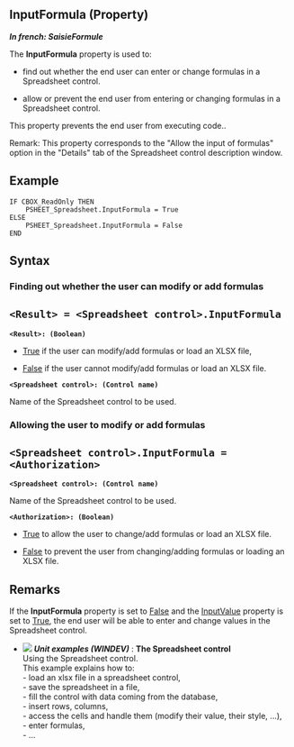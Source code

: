 


## InputFormula (Property)

***In french: SaisieFormule***
	



<a name="XUse"></a>
<a name="Use"></a>
<a name="description"></a>
The **InputFormula** property is used to: 

- find out whether the end user can enter or change formulas in a Spreadsheet control. 

- allow or prevent the end user from entering or changing formulas in a Spreadsheet control.




This property prevents the end user from executing code..

Remark: This property corresponds to the "Allow the input of formulas" option in the "Details" tab of the Spreadsheet control description window.
<a name="Example1"></a>
<a name="sample_code"></a>

## Example


```wl
IF CBOX_ReadOnly THEN
	PSHEET_Spreadsheet.InputFormula = True
ELSE
	PSHEET_Spreadsheet.InputFormula = False
END
```

<a name="XSYNTAX"></a>

## Syntax
<a name="SYNTAX1"></a>

### Finding out whether the user can modify or add formulas

`<Result> = <Spreadsheet control>.InputFormula`
---

**`<Result>: (Boolean)`**



- <u><u><u><u>True</u></u></u></u> if the user can modify/add formulas or load an XLSX file, 

- <u><u><u><u>False</u></u></u></u> if the user cannot modify/add formulas or load an XLSX file.




**`<Spreadsheet control>: (Control name)`**

Name of the Spreadsheet control to be used.


<a name="SYNTAX2"></a>

### Allowing the user to modify or add formulas

`<Spreadsheet control>.InputFormula = <Authorization>`
---

**`<Spreadsheet control>: (Control name)`**

Name of the Spreadsheet control to be used.

**`<Authorization>: (Boolean)`**



- <u><u><u><u>True</u></u></u></u> to allow the user to change/add formulas or load an XLSX file. 

- <u><u><u><u>False</u></u></u></u> to prevent the user from changing/adding formulas or loading an XLSX file.






<a name="NOTE0"></a>
<a name="NOTE0_1"></a>

## Remarks
If the **InputFormula** property is set to <u><u><u><u>False</u></u></u></u> and the [InputValue](../Proprietes/1000021336.md) property is set to <u><u><u><u>True</u></u></u></u>, the end user will be able to enter and change values in the Spreadsheet control.


- ![](https://doc.pcsoft.fr/en-US/images/image.awp?langid=3&name=TheSpreadsheetcontrol.gif) ***Unit examples (WINDEV)*** : **The Spreadsheet control** <br>Using the Spreadsheet control.<br>This example explains how to:<br>- load an xlsx file in a spreadsheet control,<br>- save the spreadsheet in a file,<br>- fill the control with data coming from the database,<br>- insert rows, columns,<br>- access the cells and handle them (modify their value, their style, ...),<br>- enter formulas,<br>- ...


